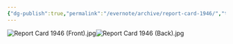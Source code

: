 ```yaml
---
{"dg-publish":true,"permalink":"/evernote/archive/report-card-1946/","tags":["Alice-Legg"]}
---
```


![Report Card 1946 (Front).jpg](/img/user/assets/Report_Card_1946.resources/Report%20Card%201946%20(Front).jpg)![Report Card 1946 (Back).jpg](/img/user/assets/Report_Card_1946.resources/Report%20Card%201946%20(Back).jpg)
